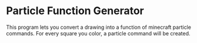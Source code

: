 # Particle Function Generator
This program lets you convert a drawing into a function of minecraft particle commands. For every square you color, a particle command will be created.